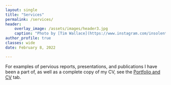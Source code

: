 ```yaml
---
layout: single
title: "Services"
permalink: /services/
header:
    overlay_image: /assets/images/header3.jpg
    caption: "Photo by [Tim Wallace](https://www.instagram.com/insolentprodigy/)"
author_profile: true
classes: wide
date: February 8, 2022

---
```


For examples of pervious reports, presentations, and publications I have been a part of, as well as a complete copy of my CV, see the [Portfolio and CV](/portfolioandcv/) tab.

